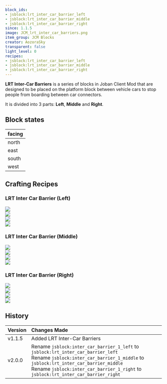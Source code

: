 ```yaml
---
block_ids:
- jsblock:lrt_inter_car_barrier_left
- jsblock:lrt_inter_car_barrier_middle
- jsblock:lrt_inter_car_barrier_right
since: 1.1.5
image: JCM_lrt_inter_car_barriers.png
item_group: JCM Blocks
creator: AozoraSky
transparent: false
light_level: 0
recipes:
- jsblock:lrt_inter_car_barrier_left
- jsblock:lrt_inter_car_barrier_middle
- jsblock:lrt_inter_car_barrier_right
---
```


**LRT Inter-Car Barriers** is a series of blocks in Joban Client Mod that are designed to be placed on the platform block between vehicle cars to stop people from boarding between car connectors.

It is divided into 3 parts: **Left**, **Middle** and **Right**.

## Block states
| facing |
|:-------|
| north  |
| east   |
| south  |
| west   |

## Crafting Recipes

### LRT Inter Car Barrier (Left)
<div class="crafting">
    <div class="crafting-table">
        <!-- row 1 -->
        <div><img src="../crafting/Minecraft_Yellow_dye.png"></div>
        <div></div>
        <div></div>
        <!-- row 2 -->
        <div><img src="../crafting/Minecraft_Yellow_dye.png"></div>
        <div></div>
        <div></div>
        <!-- row 3 -->
        <div><img src="../crafting/Minecraft_Stick.png"></div>
        <div></div>
        <div></div>
    </div>
    <div class="crafting-arrow"></div>
    <div class="crafting-result" data-count="6">
        <img src="../crafting/JCM_Item_Lrt_inter_car_barrier_left.png">
    </div>
</div>

### LRT Inter Car Barrier (Middle)
<div class="crafting">
    <div class="crafting-table">
        <!-- row 1 -->
        <div></div>
        <div><img src="../crafting/Minecraft_Yellow_dye.png"></div>
        <div></div>
        <!-- row 2 -->
        <div></div>
        <div><img src="../crafting/Minecraft_Yellow_dye.png"></div>
        <div></div>
        <!-- row 3 -->
        <div></div>
        <div><img src="../crafting/Minecraft_Stick.png"></div>
        <div></div>
    </div>
    <div class="crafting-arrow"></div>
    <div class="crafting-result" data-count="6">
        <img src="../crafting/JCM_Item_Lrt_inter_car_barrier_middle.png">
    </div>
</div>

### LRT Inter Car Barrier (Right)
<div class="crafting">
    <div class="crafting-table">
        <!-- row 1 -->
        <div></div>
        <div></div>
        <div><img src="../crafting/Minecraft_Yellow_dye.png"></div>
        <!-- row 2 -->
        <div></div>
        <div></div>
        <div><img src="../crafting/Minecraft_Yellow_dye.png"></div>
        <!-- row 3 -->
        <div></div>
        <div></div>
        <div><img src="../crafting/Minecraft_Stick.png"></div>
    </div>
    <div class="crafting-arrow"></div>
    <div class="crafting-result" data-count="6">
        <img src="../crafting/JCM_Item_Lrt_inter_car_barrier_right.png">
    </div>
</div>

## History
| Version | Changes Made                 |
|:--------|:-----------------------------|
| v1.1.5  | Added LRT Inter-Car Barriers |
| v2.0.0  | Rename `jsblock:inter_car_barrier_1_left` to `jsblock:lrt_inter_car_barrier_left`<br>Rename `jsblock:inter_car_barrier_1_middle` to `jsblock:lrt_inter_car_barrier_middle`<br>Rename `jsblock:inter_car_barrier_1_right` to `jsblock:lrt_inter_car_barrier_right`|